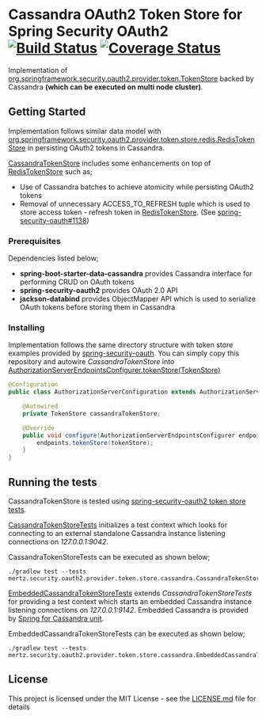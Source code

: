 # Cassandra OAuth2 Token Store for Spring Security OAuth2 [![Build Status](https://travis-ci.org/Mert-Z/spring-oauth2-cassandra-token-store.svg?branch=master)](https://travis-ci.org/Mert-Z/spring-oauth2-cassandra-token-store) [![Coverage Status](https://coveralls.io/repos/github/Mert-Z/spring-oauth2-cassandra-token-store/badge.svg?branch=master)](https://coveralls.io/github/Mert-Z/spring-oauth2-cassandra-token-store?branch=master)

Implementation of [org.springframework.security.oauth2.provider.token.TokenStore](https://github.com/spring-projects/spring-security-oauth/blob/master/spring-security-oauth2/src/main/java/org/springframework/security/oauth2/provider/token/TokenStore.java) backed by Cassandra **(which can be executed on multi node cluster)**.

## Getting Started

Implementation follows similar data model with [org.springframework.security.oauth2.provider.token.store.redis.RedisTokenStore](https://github.com/spring-projects/spring-security-oauth/blob/master/spring-security-oauth2/src/main/java/org/springframework/security/oauth2/provider/token/store/redis/RedisTokenStore.java) in persisting OAuth2 tokens in Cassandra.

[CassandraTokenStore](https://github.com/Mert-Z/spring-oauth2-cassandra-token-store/blob/master/src/main/java/mertz/security/oauth2/provider/token/store/cassandra/CassandraTokenStore.java) includes some enhancements on top of [RedisTokenStore](https://github.com/spring-projects/spring-security-oauth/blob/master/spring-security-oauth2/src/main/java/org/springframework/security/oauth2/provider/token/store/redis/RedisTokenStore.java) such as;
* Use of Cassandra batches to achieve atomicity while persisting OAuth2 tokens
* Removal of unnecessary ACCESS_TO_REFRESH tuple which is used to store access token - refresh token in [RedisTokenStore](https://github.com/spring-projects/spring-security-oauth/blob/master/spring-security-oauth2/src/main/java/org/springframework/security/oauth2/provider/token/store/redis/RedisTokenStore.java). (See [spring-security-oauth#1138](https://github.com/spring-projects/spring-security-oauth/issues/1138))

### Prerequisites
Dependencies listed below;
* **spring-boot-starter-data-cassandra** provides Cassandra interface for performing CRUD on OAuth tokens
* **spring-security-oauth2** provides OAuth 2.0 API
* **jackson-databind** provides ObjectMapper API which is used to serialize OAuth tokens before storing them in Cassandra

### Installing
Implementation follows the same directory structure with token store examples provided by [spring-security-oauth](https://github.com/spring-projects/spring-security-oauth/tree/master/spring-security-oauth2/src/main/java/org/springframework/security/oauth2/provider/token/store). You can simply copy this repository and autowire *CassandraTokenStore* into [AuthorizationServerEndpointsConfigurer.tokenStore(TokenStore)](https://docs.spring.io/spring-security/oauth/apidocs/org/springframework/security/oauth2/config/annotation/web/configurers/AuthorizationServerEndpointsConfigurer.html)
```java
@Configuration
public class AuthorizationServerConfiguration extends AuthorizationServerConfigurerAdapter {

    @Autowired
    private TokenStore cassandraTokenStore;

    @Override
    public void configure(AuthorizationServerEndpointsConfigurer endpoints) throws Exception {
        endpoints.tokenStore(tokenStore);
    }
}
```

## Running the tests
CassandraTokenStore is tested using [spring-security-oauth2 token store tests](https://github.com/spring-projects/spring-security-oauth/blob/master/spring-security-oauth2/src/test/java/org/springframework/security/oauth2/provider/token/store/TokenStoreBaseTests.java).

[CassandraTokenStoreTests](https://github.com/Mert-Z/spring-oauth2-cassandra-token-store/blob/master/src/test/java/mertz/security/oauth2/provider/token/store/cassandra/CassandraTokenStoreTests.java) initializes a test context which looks for connecting to an external standalone Cassandra instance listening connections on *127.0.0.1:9042*.

CassandraTokenStoreTests can be executed as shown below;
```
./gradlew test --tests mertz.security.oauth2.provider.token.store.cassandra.CassandraTokenStoreTests
```

[EmbeddedCassandraTokenStoreTests](https://github.com/Mert-Z/spring-oauth2-cassandra-token-store/blob/master/src/test/java/mertz/security/oauth2/provider/token/store/cassandra/EmbeddedCassandraTokenStoreTests.java) extends *CassandraTokenStoreTests* for providing a test context which starts an embedded Cassandra instance listening connections on *127.0.0.1:9142*. Embedded Cassandra is provided by [Spring for Cassandra unit](https://github.com/jsevellec/cassandra-unit/wiki/Spring-for-Cassandra-unit).

EmbeddedCassandraTokenStoreTests can be executed as shown below;
```
./gradlew test --tests mertz.security.oauth2.provider.token.store.cassandra.EmbeddedCassandraTokenStoreTests
```

## License

This project is licensed under the MIT License - see the [LICENSE.md](LICENSE.md) file for details
